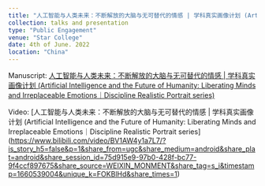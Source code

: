 ```yaml
---
title: "人工智能与人类未来：不断解放的大脑与无可替代的情感 | 学科真实画像计划 (Artificial Intelligence and the Future of Humanity: Liberating Minds and Irreplaceable Emotions｜Discipline Realistic Portrait series）."
collection: talks and presentation
type: "Public Engagement"
venue: "Star College"
date: 4th of June. 2022
location: "China"
---
```


Manuscript: [人工智能与人类未来：不断解放的大脑与无可替代的情感 | 学科真实画像计划 (Artificial Intelligence and the Future of Humanity: Liberating Minds and Irreplaceable Emotions｜Discipline Realistic Portrait series)](https://mp.weixin.qq.com/s/HwGK69aNMWWXI4aJohZOsQ)

Video: [人工智能与人类未来：不断解放的大脑与无可替代的情感 | 学科真实画像计划 (Artificial Intelligence and the Future of Humanity: Liberating Minds and Irreplaceable Emotions｜Discipline Realistic Portrait series] (https://www.bilibili.com/video/BV1AW4y1a7L7/?is_story_h5=false&p=1&share_from=ugc&share_medium=android&share_plat=android&share_session_id=75d915e9-97b0-428f-bc77-9f4ccf897675&share_source=WEIXIN_MONMENT&share_tag=s_i&timestamp=1660539004&unique_k=FOKBlHd&share_times=1)
